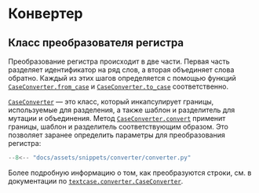 # Конвертер

## Класс преобразователя регистра

Преобразование регистра происходит в две части. Первая часть разделяет идентификатор на ряд слов, а вторая объединяет слова обратно. Каждый из этих шагов определяется с помощью функций [`CaseConverter.from_case`](../reference/converter.md#textcase.converter.CaseConverter.from_case) и [`CaseConverter.to_case`](../reference/converter.md#textcase.converter.CaseConverter.to_case) соответственно.

[`CaseConverter`](../reference/converter.md#textcase.converter.CaseConverter) — это класс, который инкапсулирует границы, используемые для разделения, а также шаблон и разделитель для мутации и объединения. Метод [`CaseConverter.convert`](../reference/converter.md#textcase.converter.CaseConverter.convert) применит границы, шаблон и разделитель соответствующим образом. Это позволяет заранее определить параметры для преобразования регистра:

```python exec="true" source="tabbed-left" tabs="converter.py|output.txt" result="txt"
--8<-- "docs/assets/snippets/converter/converter.py"
```

Более подробную информацию о том, как преобразуются строки, см. в документации по [`textcase.converter.CaseConverter`](../reference/converter.md#textcase.converter.CaseConverter).
